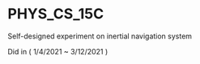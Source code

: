 # PHYS_CS_15C
Self-designed experiment on inertial navigation system

Did in ( 1/4/2021 ~ 3/12/2021 ) 
